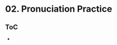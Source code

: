 <!--
Filename: 	note.md
Project: 	/Users/shume/Developer/zho/BasicLanguageLearningPart1/02
Author: 	shumez <https://github.com/shumez>
Created: 	2019-05-06 17:07:2
Modified: 	2019-05-06 17:11:40
-----
Copyright (c) 2019 shumez
-->

# 02. Pronuciation Practice

## ToC

* [](#)
    [](#)


## 




##

<!-- ref -->

<!-- fig -->

<!-- <style type="text/css">
	img{width: 51%; float: right;}
</style> -->
